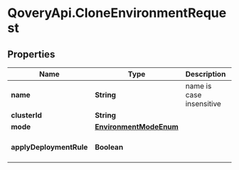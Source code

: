 # QoveryApi.CloneEnvironmentRequest

## Properties

Name | Type | Description | Notes
------------ | ------------- | ------------- | -------------
**name** | **String** | name is case insensitive | 
**clusterId** | **String** |  | [optional] 
**mode** | [**EnvironmentModeEnum**](EnvironmentModeEnum.md) |  | [optional] 
**applyDeploymentRule** | **Boolean** |  | [optional] [default to false]


